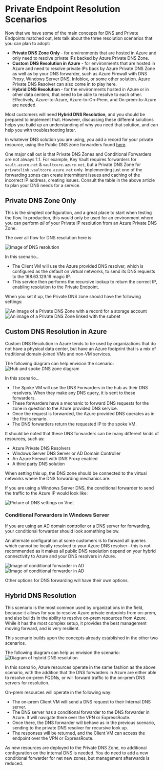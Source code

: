 # Private Endpoint Resolution Scenarios

Now that we have some of the main concepts for DNS and Private Endpoints matched out, lets talk about the three resolution scenarios that you can plan to adopt:

- **Private DNS Zone Only** - for environments that are hosted in Azure and only need to resolve private IPs backed by Azure Private DNS Zone.
- **Custom DNS Resolution in Azure** - for environments that are hosted in Azure and need to resolve private IPs back by Azure Private DNS Zone as well as by your DNS forwarder, such as Azure Firewall with DNS Proxy, Windows Server DNS, Infoblox, or some other solution.  Azure Private DNS Resolver can also come in to play here.
- **Hybrid DNS Resolution** - for the environments hosted in Azure or in other data centers, that need to be able to resolve to each other.  Effectively, Azure-to-Azure, Azure-to-On-Prem, and On-prem-to-Azure are needed.

Most customers will need **Hybrid DNS Resolution**, and you should be prepared to implement that.  However, discussing these different solutions helps you build up an understanding of why you need that solution, and can help you with troubleshooting later.

In whatever DNS solution you are using, you add a record for your private resource, using the Public DNS zone forwarders found [here](https://learn.microsoft.com/azure/private-link/private-endpoint-dns#azure-services-dns-zone-configuration).

One major call out is that Private DNS Zones and Conditional Forwarders are not always 1:1.  For example, Key Vault requires forwarders for `vault.azure.net` & `vaultcore.azure.net`, but a Private DNS Zone for `privatelink.vaultcore.azure.net` only.  Implementing just one of the forwarding zones can create intermittent issues and caching of the incorrect IP address, creating issues.  Consult the table in the above article to plan your DNS needs for a service.

## Private DNS Zone Only

This is the simplest configuration, and a great place to start when testing the flow.  In production, this would only be used for an environment where you can perform *all* of your Private IP resolution from an Azure Private DNS Zone.

The over all flow for DNS resolution here is:

![Image of DNS resolution](https://learn.microsoft.com/azure/private-link/media/private-endpoint-dns/single-vnet-azure-dns.png)

In this scenario...

- The Client VM will use the Azure provided DNS resolver, which is configured as the default on virtual networks, to send its DNS requests to the 168.63.129.16 magic IP.
- This service then performs the recursive lookup to return the correct IP, enabling resolution to the Private Endpoint.

When you set it up, the Private DNS zone should have the following settings:

![An image of a Private DNS Zone with a record for a storage account](img/dnszoneexample.png)
![An image of a Private DNS Zone linked with the subnet](img/privednszonelink.png)

## Custom DNS Resolution in Azure

Custom DNS Resolution in Azure tends to be used by organizations that do not have a physical data center, but have an Azure footprint that is a mix of traditional domain-joined VMs and non-VM services.

The following diagram can help envision the scenario:
![Hub and spoke DNS zone diagram](https://learn.microsoft.com/azure/architecture/guide/networking/images/private-link-hub-spoke-network-basic-hub-spoke-diagram.png)

In this scenario...

- The Spoke VM will use the DNS Forwarders in the hub as their DNS resolvers.  When they make any DNS query, it is sent to these forwarders.
- These forwarders have a mechanic to forward DNS requests for the zone in question to the Azure provided DNS service.
- Once the request is forwarded, the Azure provided DNS operates as in the first scenario.
- The DNS forwarders return the requested IP to the spoke VM.

It should be noted that these DNS forwarders can be many different kinds of resources, such as:

- Azure Private DNS Resolvers
- Windows Server DNS Server or AD Domain Controller
- An Azure Firewall with DNS Proxy enabled
- A third party DNS solution

When setting this up, the DNS zone should be connected to the virtual networks where the DNS forwarding mechanics are.

If you are using a Windows Server DNS, the conditional forwarder to send the traffic to the Azure IP would look like:

![Picture of DNS settings on Vnet](img/dns-vnet-example.png)

### Conditional Forwarders in Windows Server

If you are using an AD domain controller or a DNS server for forwarding, your conditional forwarder should look something below.

An alternate configuration at some customers is to forward all queries which cannot be locally resolved to your Azure DNS resolver--this is not recommended as it makes all public DNS resolution depend on your hybrid connectivity to Azure and your DNS resolvers in Azure.

![Image of conditional forwarder in AD](img/conditional-forwarder.png)
![Image of conditional forwarder in AD](img/conditional-forwarder2.png)

Other options for DNS forwarding will have their own options.

## Hybrid DNS Resolution

This scenario is the most common used by organizations in the field, because it allows for you to resolve Azure private endpoints from on-prem, and also builds in the ability to resolve on-prem resources from Azure.  While it has the most complex setup, it provides the best management moving forward, and is very resilient.

This scenario builds upon the concepts already established in the other two scenarios.

The following diagram can help us envision the scenario:
![Diagram of hybrid DNS resolution](https://learn.microsoft.com/azure/private-link/media/private-endpoint-dns/on-premises-forwarding-to-azure.png)

In this scenario, Azure resources operate in the same fashion as the above scenario, with the addition that the DNS forwarders in Azure are either able to resolve on-prem FQDNs, or will forward traffic to the on-prem DNS servers for resolution.

On-prem resources will operate in the following way:

- The on-prem Client VM will send a DNS request to their Internal DNS server.
- The DNS server has a conditional forwarder to the DNS forwarder in Azure.  It will navigate there over the VPN or ExpressRoute.
- Once there, the DNS forwarder will behave as in the previous scenario, sending to the private DNS resolver for recursive look up.
- The responses will be returned, and the Client VM can access the endpoint over the VPN or ExpressRoute.

As new resources are deployed to the Private DNS Zone, no additional configuration on the internal DNS is needed.  You do need to add a new conditional forwarder for net new zones, but management afterwards is reduced.
